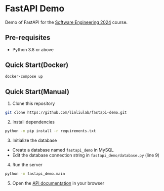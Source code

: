 # FastAPI Demo

Demo of FastAPI for the [Software Engineering 2024](https://linliulab.github.io/SE-2024/) course.

## Pre-requisites

-   Python 3.8 or above

## Quick Start(Docker)

```bash
docker-compose up
```

## Quick Start(Manual)

1. Clone this repository

```bash
git clone https://github.com/linliulab/fastapi-demo.git
```

2. Install dependencies

```bash
python -m pip install -r requirements.txt
```

3. Initialize the database

-   Create a database named `fastapi_demo` in MySQL
-   Edit the database connection string in `fastapi_demo/database.py` (line 9)

4. Run the server

```bash
python -m fastapi_demo.main
```

5. Open the [API documentation](http://localhost:8000/docs) in your browser
